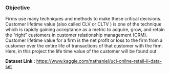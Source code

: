 ### Objective

Firms use many techniques and methods to make these critical decisions. Customer lifetime value (also called CLV or CLTV ) is one of the technique which is rapidly gaining acceptance as a metric to acquire, grow, and retain the “right” customers in customer relationship management (CRM).
Customer lifetime value for a firm is the net profit or loss to the firm from a customer over the entire life of transactions of that customer with the firm.
Here, in this project the life time value of the customer will be found out


**Dataset Link :** https://www.kaggle.com/nathaniel/uci-online-retail-ii-data-set
